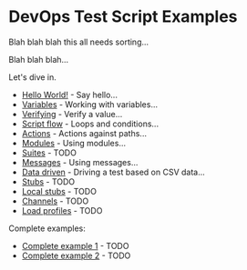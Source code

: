 # DevOps Test Script Examples

Blah blah blah this all needs sorting...

Blah blah blah...

Let's dive in.

- [Hello World!](hello-world.dtx.yaml) - Say hello...
- [Variables](variables.dtx.yaml) - Working with variables...
- [Verifying](verify.dtx.yaml) - Verify a value...
- [Script flow](flow.dtx.yaml) - Loops and conditions...
- [Actions](actions.dtx.yaml) - Actions against paths...
- [Modules](modules.dtx.yaml) - Using modules...
- [Suites]() - TODO
- [Messages](messages.dtx.yaml) - Using messages...
- [Data driven](data-driven.dts.yaml) - Driving a test based on CSV data...
- [Stubs]() - TODO
- [Local stubs]() - TODO
- [Channels]() - TODO
- [Load profiles]() - TODO

Complete examples:
- [Complete example 1]() - TODO
- [Complete example 2]() - TODO
